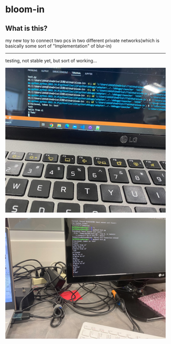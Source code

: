 # bloom-in

## What is this?

my new toy to connect two pcs in two different private networks(which is basically some sort of "Implementation" of blur-in)

---

testing, not stable yet, but sort of working...

![](https://github.com/DAF201/bloom-in/blob/main/images/00EA7351-CAC0-4091-9B6F-6C1F4640A0AB.jpg)

![](https://github.com/DAF201/bloom-in/blob/main/images/1CED67C3-25CB-451D-854A-417D529C4D11.jpg)
